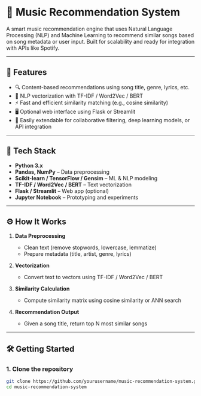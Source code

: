 # 🎵 Music Recommendation System

A smart music recommendation engine that uses Natural Language Processing (NLP) and Machine Learning to recommend similar songs based on song metadata or user input. Built for scalability and ready for integration with APIs like Spotify.

---

## 🚀 Features

- 🔍 Content-based recommendations using song title, genre, lyrics, etc.
- 🧠 NLP vectorization with TF-IDF / Word2Vec / BERT
- ⚡ Fast and efficient similarity matching (e.g., cosine similarity)
- 🖥️ Optional web interface using Flask or Streamlit
- 🔧 Easily extendable for collaborative filtering, deep learning models, or API integration

---

## 🧠 Tech Stack

- **Python 3.x**
- **Pandas, NumPy** – Data preprocessing
- **Scikit-learn / TensorFlow / Gensim** – ML & NLP modeling
- **TF-IDF / Word2Vec / BERT** – Text vectorization
- **Flask / Streamlit** – Web app (optional)
- **Jupyter Notebook** – Prototyping and experiments

---

## ⚙️ How It Works

1. **Data Preprocessing**  
   - Clean text (remove stopwords, lowercase, lemmatize)
   - Prepare metadata (title, artist, genre, lyrics)

2. **Vectorization**  
   - Convert text to vectors using TF-IDF / Word2Vec / BERT

3. **Similarity Calculation**  
   - Compute similarity matrix using cosine similarity or ANN search

4. **Recommendation Output**  
   - Given a song title, return top N most similar songs

---

## 🛠️ Getting Started

### 1. Clone the repository
```bash
git clone https://github.com/yourusername/music-recommendation-system.git
cd music-recommendation-system


